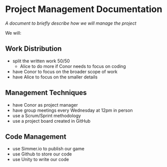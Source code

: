 # Project Management Documentation
*A document to briefly describe how we will manage the project*

We will:
## Work Distribution ##
- split the written work 50/50
    * Alice to do more if Conor needs to focus on coding
- have Conor to focus on the broader scope of work
- have Alice to focus on the smaller details

## Management Techniques ##
- have Conor as project manager
- have group meetings every Wednesday at 12pm in person
- use a Scrum/Sprint methodology
- use a project board created in GitHub

## Code Management ##
- use Simmer.io to publish our game
- use Github to store our code
- use Unity to write our code
